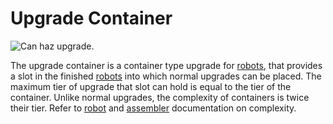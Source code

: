 # Upgrade Container

![Can haz upgrade.](oredict:opencomputers:upgradeContainer1)

The upgrade container is a container type upgrade for [robots](../block/robot.md), that provides a slot in the finished [robots](../block/robot.md) into which normal upgrades can be placed. The maximum tier of upgrade that slot can hold is equal to the tier of the container. Unlike normal upgrades, the complexity of containers is twice their tier. Refer to [robot](../block/robot.md) and [assembler](../block/assembler.md) documentation on complexity. 
